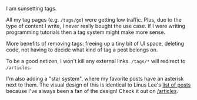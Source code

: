 I am sunsetting tags.

All my tag pages (e.g. `/tags/go`) were getting low traffic. Plus, due to the type of content I write, I never really bought the use case. If I were writing programming tutorials then a tag system might make more sense.

More benefits of removing tags: freeing up a tiny bit of UI space, deleting code, not having to decide what kind of tag a post belongs on.

To be a good netizen, I won't kill any external links. `/tags/*` will redirect to `/articles`.

I'm also adding a "star system", where my favorite posts have an asterisk next to them. The visual design of this is identical to Linus Lee's [list of posts](https://thesephist.com/posts/) because I've always been a fan of the design! Check it out on [/articles](/articles).
